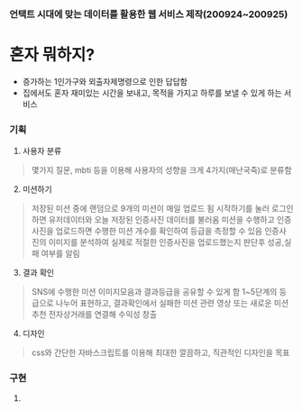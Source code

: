 ### 언택트 시대에 맞는 데이터를 활용한 웹 서비스 제작(200924~200925)

# 혼자 뭐하지?
- 증가하는 1인가구와 외출자제명령으로 인한 답답함
- 집에서도 혼자 재미있는 시간을 보내고, 목적을 가지고 하루를 보낼 수 있게 하는 서비스

### 기획
1. 사용자 분류
> 몇가지 질문, mbti 등을 이용해 사용자의 성향을 크게 4가지(매난국죽)로 분류함

2. 미션하기
> 저장된 미션 중에 랜덤으로 9개의 미션이 매일 업로드 됨
> 시작하기를 눌러 로그인하면 유저데이터와 오늘 저장된 인증사진 데이터를 불러옴
> 미션을 수행하고 인증사진을 업로드하면 수행한 미션 개수를 확인하여 등급을 측정할 수 있음
> 인증사진의 이미지를 분석하여 실제로 적절한 인증사진을 업로드했는지 판단후 성공,실패 여부를 알림

3. 결과 확인
> SNS에 수행한 미션 이미지모음과 결과등급을 공유할 수 있게 함
> 1~5단계의 등급으로 나누어 표현하고, 결과확인에서 실패한 미션 관련 영상 또는 새로운 미션 추천
> 전자상거래를 연결해 수익성 창출

4. 디자인 
> css와 간단한 자바스크립트를 이용해 최대한 깔끔하고, 직관적인 디자인을 목표

### 구현
1. 
